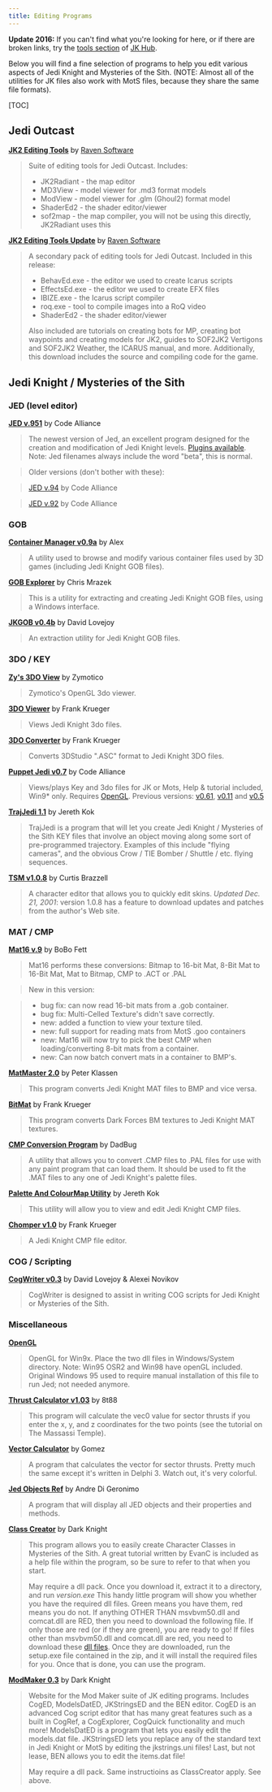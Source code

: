 ```yaml
---
title: Editing Programs
---
```


**Update 2016:** If you can't find what you're looking for here, or if
there are broken links, try the [tools
section](http://jkhub.net/library/tools.php) of [JK
Hub](http://jkhub.net/).

Below you will find a fine selection of programs to help you edit
various aspects of Jedi Knight and Mysteries of the Sith. (NOTE: Almost
all of the utilities for JK files also work with MotS files, because
they share the same file formats).

[TOC]

## Jedi Outcast

**[JK2 Editing Tools](https://www.massassi.net/files/editors/JK2EditingTools.zip)** by [Raven Software](http://www.ravensoftware.com/)

> Suite of editing tools for Jedi Outcast. Includes:
> 
> - JK2Radiant - the map editor
> - MD3View - model viewer for .md3 format models
> - ModView - model viewer for .glm (Ghoul2) format model
> - ShaderEd2 - the shader editor/viewer
> - sof2map - the map compiler, you will not be using this directly, JK2Radiant 
>   uses this

**[JK2 Editing Tools Update](https://www.massassi.net/files/editors/JK2EditingTools2.exe)** by [Raven Software](http://www.ravensoftware.com/)

> A secondary pack of editing tools for Jedi Outcast. Included in this release:
> 
> - BehavEd.exe - the editor we used to create Icarus scripts
> - EffectsEd.exe - the editor we used to create EFX files
> - IBIZE.exe - the Icarus script compiler
> - roq.exe - tool to compile images into a RoQ video
> - ShaderEd2 - the shader editor/viewer
> 
> Also included are tutorials on creating bots for MP, creating bot waypoints and 
> creating models for JK2, guides to SOF2JK2 Vertigons and SOF2JK2 Weather, the 
> ICARUS manual, and more. Additionally, this download includes the source and 
> compiling code for the game.

## Jedi Knight / Mysteries of the Sith

### JED (level editor)

**[JED v.951](jed/jed_beta951.zip)** by Code Alliance

> The newest version of Jed, an excellent program designed for the creation and 
> modification of Jedi Knight levels. [Plugins 
> available](https://www.massassi.net/jedplugs/index.htm).  Note: Jed filenames 
> always include the word "beta", this is normal.

> Older versions (don't bother with these):

> [JED v.94](jed/jed_beta94.zip) by Code Alliance

> [JED v.92](jed/jed_beta92.zip) by Code Alliance

### GOB

**[Container Manager v0.9a](gob/conman_09a.zip)** by Alex

> A utility used to browse and modify various container files used by 3D games 
> (including Jedi Knight GOB files).

**[GOB Explorer](gob/gobex10.zip)** by Chris Mrazek

> This is a utility for extracting and creating Jedi Knight GOB files, using a 
> Windows interface.

**[JKGOB v0.4b](gob/jkgob_b4.zip)** by David Lovejoy

> An extraction utility for Jedi Knight GOB files.

### 3DO / KEY

**[Zy's 3DO View](3dokey/zy3doview2.zip)** by Zymotico

> Zymotico's OpenGL 3do viewer.

**[3DO Viewer](3dokey/3doviewer.zip)** by Frank Krueger

> Views Jedi Knight 3do files.

**[3DO Converter](3dokey/3doconverter.zip)** by Frank Krueger

> Converts 3DStudio ".ASC" format to Jedi Knight 3DO files.

**[Puppet Jedi v0.7](3dokey/pjedi_07.zip)** by Code Alliance

> Views/plays Key and 3do files for JK or Mots, Help & tutorial included, 
> Win9\* only. Requires [OpenGL](misc/opengl95.exe). Previous versions: 
> [v0.61](3dokey/pjedi_061.zip), [v0.11](3dokey/pjedi_011.zip) and 
> [v0.5](3dokey/pjedi05.zip) 

**[TrajJedi 1.1](3dokey/trajjedi1_1.zip)** by Jereth Kok

> TrajJedi is a program that will let you create Jedi Knight / Mysteries of the 
> Sith KEY files that involve an object moving along some sort of 
> pre-programmed trajectory. Examples of this include "flying cameras", and the 
> obvious Crow / TIE Bomber / Shuttle / etc. flying sequences.

**[TSM v1.0.8](3dokey/tsm.zip)** by Curtis Brazzell

> A character editor that allows you to quickly edit skins. *Updated Dec. 21, 
> 2001*: version 1.0.8 has a feature to download updates and patches from the 
> author's Web site.

### MAT / CMP

**[Mat16 v.9](matcmp/mat16_9.zip)** by BoBo Fett

> Mat16 performs these conversions: Bitmap to 16-bit Mat, 8-Bit Mat to 16-Bit 
> Mat, Mat to Bitmap, CMP to .ACT or .PAL

> New in this version:

> - bug fix: can now read 16-bit mats from a .gob container.
> - bug fix: Multi-Celled Texture's didn't save correctly.
> - new: added a function to view your texture tiled.
> - new: full support for reading mats from MotS .goo containers
> - new: Mat16 will now try to pick the best CMP when loading/converting 8-bit 
>   mats from a container.
> - new: Can now batch convert mats in a container to BMP's.


**[MatMaster 2.0](matcmp/matmaster2.zip)** by Peter Klassen

> This program converts Jedi Knight MAT files to BMP and vice versa.

**[BitMat](matcmp/bitmat12.zip)** by Frank Krueger

> This program converts Dark Forces BM textures to Jedi Knight MAT textures.

**[CMP Conversion Program](matcmp/cmpinst.exe)** by DadBug

> A utility that allows you to convert .CMP files to .PAL files for use with 
> any paint program that can load them. It should be used to fit the .MAT files 
> to any one of Jedi Knight's palette files.

**[Palette And ColourMap Utility](matcmp/jkpacmut.zip)** by Jereth Kok

> This utility will allow you to view and edit Jedi Knight CMP files.

**[Chomper v1.0](matcmp/chomper.zip)** by Frank Krueger

> A Jedi Knight CMP file editor.

### COG / Scripting

**[CogWriter v0.3](cog/cogwriter_03.zip)** by David Lovejoy & Alexei Novikov

> CogWriter is designed to assist in writing COG scripts for Jedi Knight or 
> Mysteries of the Sith.

### Miscellaneous

**[OpenGL](misc/opengl95.exe)**

> OpenGL for Win9x. Place the two dll files in Windows/System directory. Note: 
> Win95 OSR2 and Win98 have openGL included.  Original Windows 95 used to 
> require manual installation of this file to run Jed; not needed anymore.

**[Thrust Calculator v1.03](misc/thrust_calc.zip)** by 8t88

> This program will calculate the vec0 value for sector thrusts if you enter 
> the x, y, and z coordinates for the two points (see the tutorial on The 
> Massassi Temple).

**[Vector Calculator](misc/VecCalc.zip)** by Gomez

> A program that calculates the vector for sector thrusts. Pretty much the same 
> except it's written in Delphi 3. Watch out, it's very colorful.

**[Jed Objects Ref](misc/jedobjref_1.zip)** by Andre Di Geronimo

> A program that will display all JED objects and their properties and methods.

**[Class Creator](misc/classcreator.zip)** by Dark Knight

> This program allows you to easily create Character Classes in Mysteries of 
> the Sith. A great tutorial written by EvanC is included as a help file within 
> the program, so be sure to refer to that when you start.
> 
> May require a dll pack. Once you download it, extract it to a directory, and 
> run <em>version.exe</em> This handy little program will show you whether you 
> have the required dll files. Green means you have them, red means you do not. 
> If anything OTHER THAN msvbvm50.dll and comcat.dll are RED, then you need to 
> download the following file. If only those are red (or if they are green), 
> you are ready to go! If files other than msvbvm50.dll and comcat.dll are red, 
> you need to download these [dll files](misc/classcreator_DLLs.zip).  Once 
> they are downloaded, run the setup.exe file contained in the zip, and it will 
> install the required files for you. Once that is done, you can use the 
> program.

**[ModMaker 0.3](misc/modmaker_v02b.zip)** by Dark Knight

> Website for the Mod Maker suite of JK editing programs. Includes CogED, 
> ModelsDatED, JKStringsED and the BEN editor. CogED is an advanced Cog script 
> editor that has many great features such as a built in CogRef, a CogExplorer, 
> CogQuick functionality and much more! ModelsDatED is a program that lets you 
> easily edit the models.dat file. JKStringsED lets you replace any of the 
> standard text in Jedi Knight or MotS by editing the jkstrings.uni files! Last, 
> but not lease, BEN allows you to edit the items.dat file!
> 
> May require a dll pack. Same instructioins as ClassCreator apply. See above.

